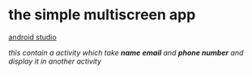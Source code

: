 # the simple multiscreen app
[android studio](https://developer.android.com/studio?gclsrc=ds&gclsrc=ds "android studio home")


_this contain a activity which take **name** **email** and **phone number** and display it in another activity_